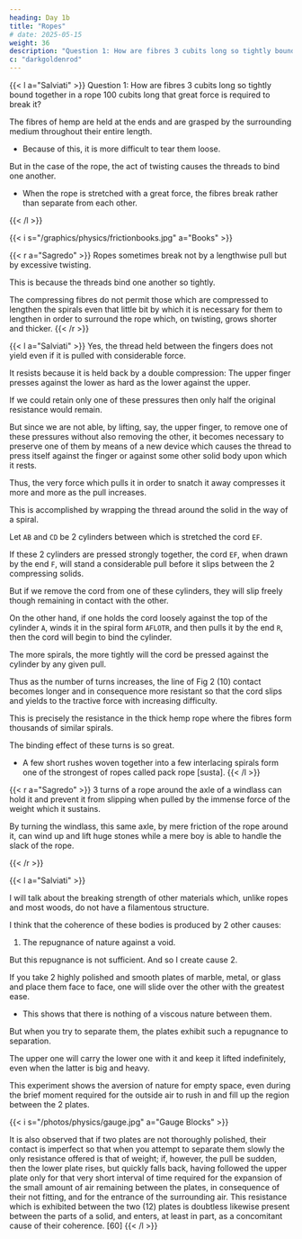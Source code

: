 ```yaml
---
heading: Day 1b
title: "Ropes"
# date: 2025-05-15
weight: 36
description: "Question 1: How are fibres 3 cubits long so tightly bound together in a rope 100 cubits long that great force is required to break it?"
c: "darkgoldenrod"
---
```




{{< l a="Salviati" >}}
Question 1: How are fibres 3 cubits long so tightly bound together in a rope 100 cubits long that great force is required to break it?

<!-- Can you not hold a hempen fibre so tightly between your fingers that I, pulling by the other end, would break it before drawing it away from you?

Certainly you can.  And now when  -->

The fibres of hemp are held at the ends and are grasped by the surrounding medium throughout their entire length.
- Because of this, it is more difficult to tear them loose.

 <!-- from what holds them than to break them?  -->

But in the case of the rope, the act of twisting causes the threads to bind one another.
- When the rope is stretched with a great force, the fibres break rather than separate from each other. 

<!-- At the point where a rope parts, the fibres are very short, nothing like a cubit long, as they would be if the parting of the rope occurred, not by the breaking of the filaments, but by their slipping one over the other.  -->
{{< /l >}}


{{< i s="/graphics/physics/frictionbooks.jpg" a="Books" >}}



{{< r a="Sagredo" >}}
Ropes sometimes break not by a lengthwise pull but by excessive twisting.

This is because the threads bind one another so tightly.

The compressing fibres do not permit those which are compressed to lengthen the spirals even that little bit by which it is necessary for them to lengthen in order to surround the rope which, on twisting, grows shorter and thicker.
{{< /r >}}


{{< l a="Salviati" >}}
Yes, the thread held between the fingers does not yield even if it is pulled with considerable force.

It resists because it is held back by a double compression: The upper finger presses against the lower as hard as the lower against the upper.

If we could retain only one of these pressures then only half the original resistance would remain.

But since we are not able, by lifting, say, the upper finger, to remove one of these pressures without also removing the other, it becomes necessary to preserve one of them by means of a new device which causes the thread to press itself against the finger or against some other solid body upon which it rests.

Thus, the very force which pulls it in order to snatch it away compresses it more and more as the pull increases.

This is accomplished by wrapping the thread around the solid in the way of a spiral.


Let `AB` and `CD` be 2 cylinders between which is stretched the cord `EF`.

If these 2 cylinders are pressed strongly together, the cord `EF`, when drawn by the end `F`, will stand a considerable pull before it slips between the 2 compressing solids.

But if we remove the cord from one of these cylinders, they will slip freely though remaining in contact with the other.

On the other hand, if one holds the cord loosely against the top of the cylinder `A`, winds it in the spiral form `AFLOTR`, and then pulls it by the end `R`, then the cord will begin to bind the cylinder.

The more spirals, the more tightly will the cord be pressed against the cylinder by any given pull.  

Thus as the number of turns increases, the line of Fig 2 (10) contact becomes longer and in consequence more resistant so that the cord slips and yields to the tractive force with increasing difficulty.

This is precisely the resistance in the thick hemp rope where the fibres form thousands of similar spirals.

The binding effect of these turns is so great. 
- A few short rushes woven together into a few interlacing spirals form one of the strongest of ropes called pack rope [susta]. 
{{< /l >}}


{{< r a="Sagredo" >}}
3 turns of a rope around the axle of a windlass can hold it and prevent it from slipping when pulled by the immense force of the weight which it sustains.

By turning the windlass, this same axle, by mere friction of the rope around it, can wind up and lift huge stones while a mere boy is able to handle the slack of the rope.  

<!-- The other fact has to do with a simple but clever device, invented by a young kinsman of mine, for the purpose of descending from a window by means of a rope without lacerating the palms of his hands, as had happened to him shortly before and greatly to his discomfort.  A small sketch will make this clear.  He took a wooden cylinder, AB, about as thick as a walking stick and about one span long: on this he cut a spiral channel of about one turn and a half, and large enough to just receive the rope which he wished to use.  Having introduced the rope at the end A and led it out again at the end B, he enclosed both the cylinder and the rope in a case of wood or tin, hinged along the side so that it could be easily opened and closed.  After he had fastened the rope to a firm support above, he could, on grasping and squeezing the case with both hands, hang by his arms.  The pressure on the rope, lying between the case and the cylinder, was such that he could, at will, either grasp the case Fig 3 (11) more tightly and hold himself from slipping, or slacken his hold and descend as slowly as he wished.  [59] -->
{{< /r >}}


{{< l a="Salviati" >}}
<!-- A truly ingenious device! I feel, however, that for a complete explanation other considerations might well enter; yet I must not now digress upon this particular topic since you are waiting to hear what I think  -->

I will talk about the breaking strength of other materials which, unlike ropes and most woods, do not have a filamentous structure.

I think that the coherence of these bodies is produced by 2 other causes:

1. The repugnance of nature against a void.

But this repugnance is not sufficient. And so I create cause 2.

<!-- it is necessary to introduce another cause in the form of a gluey or viscous substance which binds firmly together the component parts of the body.  -->

<!-- First I shall speak of the vacuum, demonstrating by definite experiment the quality and quantity of its force [virtù].   -->

If you take 2 highly polished and smooth plates of marble, metal, or glass and place them face to face, one will slide over the other with the greatest ease.
- This shows that there is nothing of a viscous nature between them.  

But when you try to separate them, the plates exhibit such a repugnance to separation.

The upper one will carry the lower one with it and keep it lifted indefinitely, even when the latter is big and heavy. 

This experiment shows the aversion of nature for empty space, even during the brief moment required for the outside air to rush in and fill up the region between the 2 plates.

{{< i s="/photos/physics/gauge.jpg" a="Gauge Blocks" >}}


It is also observed that if two plates are not thoroughly polished, their contact is imperfect so that when you attempt to separate them slowly the only resistance offered is that of weight; if, however, the pull be sudden, then the lower plate rises, but quickly falls back, having followed the upper plate only for that very short interval of time required for the expansion of the small amount of air remaining between the plates, in consequence of their not fitting, and for the entrance of the surrounding air.  This resistance which is exhibited between the two (12) plates is doubtless likewise present between the parts of a solid, and enters, at least in part, as a concomitant cause of their coherence.  [60]
{{< /l >}}


